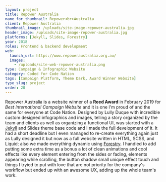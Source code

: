 ```yaml
---
layout: project
title: Repower Australia
name_for_thumbnail: Repower<br>Australia
client: Repower Australia
thumbnail_image: /uploads/site-image-repower-australia.jpg
header_image: /uploads/site-image-repower-australia.jpg
platforms: [Jekyll, Slides, Forestry]
year: 2018
roles: Frontend & backend development
web:
  launch_url: https://www.repoweraustralia.org.au/
  images:
    - /uploads/site-web-repower-australia.png
type: Campaign & Infographic Website
category: Coded for Code Nation
tags: [Campaign Platform, Theme Dark, Award Winner Website]
type_slug: project
order: 20
---
```


Repower Australia is a website winner of a <strong>Reed Award</strong> in February 2019 for <i>Best International Campaign Website</i> and it is one I'm proud of and the same for everyone at Code Nation. Designed by Lully Duque with incredible custom designed infographics and images, telling a story organized by the team and clients as well as organizing a functional UI, was started with a <a href="https://jekyllrb.com/" target="_blank">Jekyll</a> and Slides theme base code and I made the full development of it. It had a short deadline but I even managed to re-create everything again just as Lully designed it but now as a full website written in HTML, SCSS, and Liquid; also we made everything dynamic using <a href="https://forestry.io/" target="_blank">Forestry</a>. I handled to add putting some extra time as a bonus a lot of clean animations and cool effects like every element entering from the sides or fading, elements appearing while scrolling, the button shadow small unique effect touch and things I tryied to put with love that are not priority for the company's workflow but ended up with an awesome UX, adding up the whole team's work.